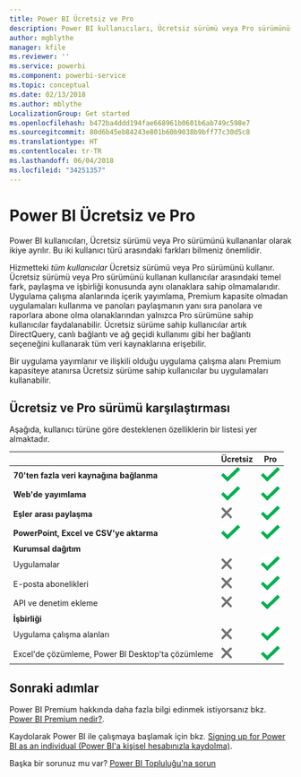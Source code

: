 ```yaml
---
title: Power BI Ücretsiz ve Pro
description: Power BI kullanıcıları, Ücretsiz sürümü veya Pro sürümünü kullananlar olarak ikiye ayrılır. Bu iki kullanıcı türü arasındaki farkları bilmeniz önemlidir.
author: mgblythe
manager: kfile
ms.reviewer: ''
ms.service: powerbi
ms.component: powerbi-service
ms.topic: conceptual
ms.date: 02/13/2018
ms.author: mblythe
LocalizationGroup: Get started
ms.openlocfilehash: b472ba4ddd194fae668961b0601b6ab749c598e7
ms.sourcegitcommit: 80d6b45eb84243e801b60b9038b9bff77c30d5c8
ms.translationtype: HT
ms.contentlocale: tr-TR
ms.lasthandoff: 06/04/2018
ms.locfileid: "34251357"
---
```

# <a name="power-bi-free-vs-pro"></a>Power BI Ücretsiz ve Pro
Power BI kullanıcıları, Ücretsiz sürümü veya Pro sürümünü kullananlar olarak ikiye ayrılır. Bu iki kullanıcı türü arasındaki farkları bilmeniz önemlidir.

Hizmetteki *tüm kullanıcılar* Ücretsiz sürümü veya Pro sürümünü kullanır. Ücretsiz sürümü veya Pro sürümünü kullanan kullanıcılar arasındaki temel fark, paylaşma ve işbirliği konusunda aynı olanaklara sahip olmamalarıdır. Uygulama çalışma alanlarında içerik yayımlama, Premium kapasite olmadan uygulamaları kullanma ve panoları paylaşmanın yanı sıra panolara ve raporlara abone olma olanaklarından yalnızca Pro sürümüne sahip kullanıcılar faydalanabilir. Ücretsiz sürüme sahip kullanıcılar artık DirectQuery, canlı bağlantı ve ağ geçidi kullanımı gibi her bağlantı seçeneğini kullanarak tüm veri kaynaklarına erişebilir.

Bir uygulama yayımlanır ve ilişkili olduğu uygulama çalışma alanı Premium kapasiteye atanırsa Ücretsiz sürüme sahip kullanıcılar bu uygulamaları kullanabilir.

## <a name="free-vs-pro-comparison"></a>Ücretsiz ve Pro sürümü karşılaştırması
Aşağıda, kullanıcı türüne göre desteklenen özelliklerin bir listesi yer almaktadır.

|  | Ücretsiz | Pro |
| --- | --- | --- |
| **70'ten fazla veri kaynağına bağlanma** |![](media/service-free-vs-pro/available.png "Kullanılabilir") |![](media/service-free-vs-pro/available.png "Kullanılabilir") |
| **Web'de yayımlama** |![](media/service-free-vs-pro/available.png "Kullanılabilir") |![](media/service-free-vs-pro/available.png "Kullanılabilir") |
| **Eşler arası paylaşma** |![](media/service-free-vs-pro/not-available.png "Kullanılamaz") |![](media/service-free-vs-pro/available.png "Kullanılabilir") |
| **PowerPoint, Excel ve CSV'ye aktarma** |![](media/service-free-vs-pro/available.png "Kullanılabilir") |![](media/service-free-vs-pro/available.png "Kullanılabilir") |
| **Kurumsal dağıtım** | | |
| Uygulamalar |![](media/service-free-vs-pro/not-available.png "Kullanılamaz") |![](media/service-free-vs-pro/available.png "Kullanılabilir") |
| E-posta abonelikleri |![](media/service-free-vs-pro/not-available.png "Kullanılamaz") |![](media/service-free-vs-pro/available.png "Kullanılabilir") |
| API ve denetim ekleme |![](media/service-free-vs-pro/not-available.png "Kullanılamaz") |![](media/service-free-vs-pro/available.png "Kullanılabilir") |
| **İşbirliği** | | |
| Uygulama çalışma alanları |![](media/service-free-vs-pro/not-available.png "Kullanılamaz") |![](media/service-free-vs-pro/available.png "Kullanılabilir") |
| Excel'de çözümleme, Power BI Desktop'ta çözümleme |![](media/service-free-vs-pro/not-available.png "Kullanılamaz") |![](media/service-free-vs-pro/available.png "Kullanılabilir") |

## <a name="next-steps"></a>Sonraki adımlar
Power BI Premium hakkında daha fazla bilgi edinmek istiyorsanız bkz. [Power BI Premium nedir?](service-premium.md).

Kaydolarak Power BI ile çalışmaya başlamak için bkz. [Signing up for Power BI as an individual (Power BI'a kişisel hesabınızla kaydolma)](service-self-service-signup-for-power-bi.md).

Başka bir sorunuz mu var? [Power BI Topluluğu'na sorun](https://community.powerbi.com/)

